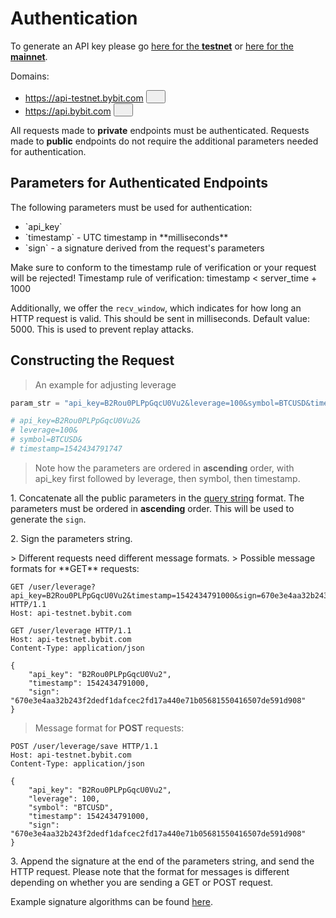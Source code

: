 # Authentication
<aside class="notice">
To generate an API key please go <a href="https://testnet.bybit.com/app/user/api-management">here for the <b>testnet</b></a> or <a href="https://www.bybit.com/app/user/api-management">here for the <b>mainnet</b></a>.
</aside>

Domains:
<ul>
  <li>
    <span id=testnet><a href="https://api-testnet.bybit.com">https://api-testnet.bybit.com</a></span>
    <button class="clipboard_button" data-clipboard-action="copy" data-clipboard-target="#testnet"><img src="images/copy_to_clipboard.png" height=15 width=15></a></button>
  </li>
  <li>
    <span id=mainnet><a href="https://api.bybit.com">https://api.bybit.com</a></span>
    <button class="clipboard_button" data-clipboard-action="copy" data-clipboard-target="#mainnet"><img src="images/copy_to_clipboard.png" height=15 width=15></a></button>
  </li>
</ul>


All requests made to **private** endpoints must be authenticated. Requests made to **public** endpoints do not require the additional parameters needed for authentication.

## Parameters for Authenticated Endpoints
The following parameters must be used for authentication:
<ul>
  <li>`api_key`</li>
  <li>`timestamp` - UTC timestamp in **milliseconds**</li>
  <li>`sign` - a signature derived from the request's parameters</li>
</ul>

<aside class="warning">
Make sure to conform to the timestamp rule of verification or your request will be rejected! Timestamp rule of verification: timestamp < server_time + 1000
</aside>

Additionally, we offer the `recv_window`, which indicates for how long an HTTP request is valid. This should be sent in milliseconds. Default value: 5000. This is used to prevent replay attacks.

## Constructing the Request
> An example for adjusting leverage

```python
param_str = "api_key=B2Rou0PLPpGqcU0Vu2&leverage=100&symbol=BTCUSD&timestamp=1542434791747"

# api_key=B2Rou0PLPpGqcU0Vu2&
# leverage=100&
# symbol=BTCUSD&
# timestamp=1542434791747
```

> Note how the parameters are ordered in <b>ascending</b> order, with api_key first followed by leverage, then symbol, then timestamp.

<p>1. Concatenate all the public parameters in the <a href="https://en.wikipedia.org/wiki/Query_string">query string</a> format. The parameters must be ordered in <b>ascending</b> order. This will be used to generate the <code>sign</code>.</p>
<div></div>

<p>2. Sign the parameters string.</p>
> Different requests need different message formats.
> Possible message formats for **GET** requests:

```http
GET /user/leverage?api_key=B2Rou0PLPpGqcU0Vu2&timestamp=1542434791000&sign=670e3e4aa32b243f2dedf1dafcec2fd17a440e71b05681550416507de591d908 HTTP/1.1
Host: api-testnet.bybit.com
```

```http
GET /user/leverage HTTP/1.1
Host: api-testnet.bybit.com
Content-Type: application/json

{
    "api_key": "B2Rou0PLPpGqcU0Vu2",
    "timestamp": 1542434791000,
    "sign": "670e3e4aa32b243f2dedf1dafcec2fd17a440e71b05681550416507de591d908"
}
```

> Message format for **POST** requests:

```http
POST /user/leverage/save HTTP/1.1
Host: api-testnet.bybit.com
Content-Type: application/json

{
    "api_key": "B2Rou0PLPpGqcU0Vu2",
    "leverage": 100,
    "symbol": "BTCUSD",
    "timestamp": 1542434791000,
    "sign": "670e3e4aa32b243f2dedf1dafcec2fd17a440e71b05681550416507de591d908"
}
```

<p>3. Append the signature at the end of the parameters string, and send the HTTP request. Please note that the format for messages is different depending on whether you are sending a GET or POST request.</p>

<aside class="notice">
Example signature algorithms can be found <a href="https://github.com/bybit-exchange/bybit-official-api-docs/tree/master/en/example">here</a>.
</aside>

<!--
### Examples of the Signature Algorithm

* [C#](https://github.com/bybit-exchange/bybit-official-api-docs/blob/master/en/example/Encryption.cs)
* [Python](https://github.com/bybit-exchange/bybit-official-api-docs/blob/master/en/example/Encryption.py)
* [C++](https://github.com/bybit-exchange/bybit-official-api-docs/blob/master/en/example/Encryption.cpp)
* [Go](https://github.com/bybit-exchange/bybit-official-api-docs/blob/master/en/example/Encryption.go)
* [PHP](https://github.com/bybit-exchange/bybit-official-api-docs/blob/master/en/example/Encryption.php)
-->


<script>
function copyStringToClipboard (endpoint) {
  var str = document.getElementById(endpoint).innerText;
  // remove whitespace
  var str = str.replace(/ /g,"");
  // Create new element
  var el = document.createElement("textarea");
  // Set value (string to be copied)
  el.value = str;
  // Set non-editable to avoid focus and move outside of view
  el.setAttribute("readonly", "");
  el.style = {position: "absolute", left: "-9999px"};
  document.body.appendChild(el);
  // Select text inside element
  el.select();
  // Copy text to clipboard
  document.execCommand("copy");
  // Remove temporary element
  document.body.removeChild(el);
}
</script>
